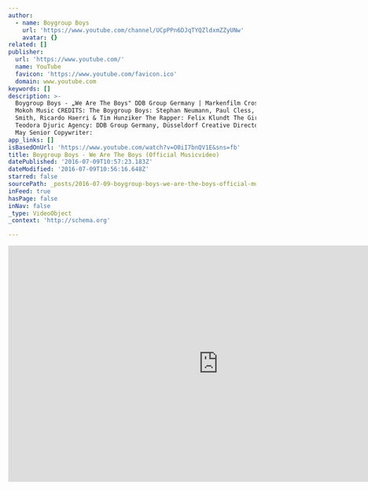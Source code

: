 ```yaml
---
author:
  - name: Boygroup Boys
    url: 'https://www.youtube.com/channel/UCpPPn6DJqTYQZldxmZZyUNw'
    avatar: {}
related: []
publisher:
  url: 'https://www.youtube.com/'
  name: YouTube
  favicon: 'https://www.youtube.com/favicon.ico'
  domain: www.youtube.com
keywords: []
description: >-
  Boygroup Boys - „We Are The Boys" DDB Group Germany | Markenfilm Crossing |
  Mokoh Music CREDITS: The Boygroup Boys: Stephan Neumann, Paul Cless, David
  Smith, Ricardo Haerri & Tim Hunziker The Rapper: Felix Klundt The Girlfriend:
  Teodora Djuric Agency: DDB Group Germany, Düsseldorf Creative Director: Dennis
  May Senior Copywriter:
app_links: []
isBasedOnUrl: 'https://www.youtube.com/watch?v=O0iI7bnQV1E&sns=fb'
title: Boygroup Boys - We Are The Boys (Official Musicvideo)
datePublished: '2016-07-09T10:57:23.183Z'
dateModified: '2016-07-09T10:56:16.648Z'
starred: false
sourcePath: _posts/2016-07-09-boygroup-boys-we-are-the-boys-official-musicvideo.md
inFeed: true
hasPage: false
inNav: false
_type: VideoObject
_context: 'http://schema.org'

---
```

<iframe src="https://cdn.embedly.com/widgets/media.html?src=https%3A%2F%2Fwww.youtube.com%2Fembed%2FO0iI7bnQV1E%3Ffeature%3Doembed&amp;url=http%3A%2F%2Fwww.youtube.com%2Fwatch%3Fv%3DO0iI7bnQV1E&amp;image=https%3A%2F%2Fi.ytimg.com%2Fvi%2FO0iI7bnQV1E%2Fhqdefault.jpg&amp;key=b7d04c9b404c499eba89ee7072e1c4f7&amp;type=text%2Fhtml&amp;schema=youtube" width="854" height="480" scrolling="no" frameborder="0" allowfullscreen="" style=""></iframe>